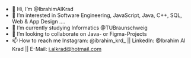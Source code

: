 - 👋 Hi, I’m @IbrahimAlKrad
- 👀 I’m interested in Software Engineering, JavaScript, Java, C++, SQL, Web & App Design ....
- 🌱 I’m currently studying Informatics @TUBraunschweig
- 💞️ I’m looking to collaborate on Java- or Figma-Projects
- 📫 How to reach me Instagram: @ibrahim_krd_
                         || LinkedIn: @Ibrahim Al Krad 
                         || E-Mail: i.alkrad@hotmail.com

<!---
IbrahimAlKrad/IbrahimAlKrad is a ✨ special ✨ repository because its `README.md` (this file) appears on your GitHub profile.
You can click the Preview link to take a look at your changes.
--->

